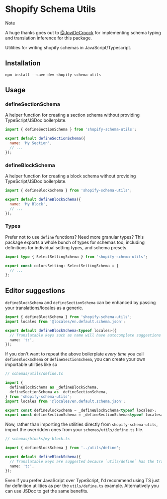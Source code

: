 # Shopify Schema Utils

> [!NOTE]
> A huge thanks goes out to [@JoviDeCroock](https://github.com/jovidecroock) for implementing schema typing and translation inference for this package.

Utilities for writing shopify schemas in JavaScript/Typescript.

## Installation

```shell
npm install --save-dev shopify-schema-utils
```

## Usage

### defineSectionSchema

A helper function for creating a section schema without providing TypeScript/JSDoc boilerplate.

```js
import { defineSectionSchema } from 'shopify-schema-utils';

export default defineSectionSchema({
  name: 'My Section',
  // ...
});
```

### defineBlockSchema

A helper function for creating a block schema without providing TypeScript/JSDoc boilerplate.

```js
import { defineBlockSchema } from 'shopify-schema-utils';

export default defineBlockSchema({
  name: 'My Block',
  // ...
});
```

### Types

Prefer not to use `define` functions? Need more granular types? This package exports a whole bunch of types for schemas too, including definitions for individual setting types, and schema presets.

```ts
import type { SelectSettingSchema } from 'shopify-schema-utils';

export const colorsSetting: SelectSettingSchema = {
  // ...
};
```

## Editor suggestions

`defineBlockSchema` and `defineSectionSchema` can be enhanced by passing your translations/locales as a generic.

```ts
import { defineBlockSchema } from 'shopify-schema-utils';
import locales from '@locales/en.default.schema.json';

export default defineBlockSchema<typeof locales>({
  // Translatable keys such as name will have autocomplete suggestions in your editor
  name: 't:',
});
```

If you don't want to repeat the above boilerplate _every time_ you call `defineBlockSchema` or `defineSectionSchema`, you can create your own importable utilities like so

```ts
// schemas/utils/define.ts

import {
  defineBlockSchema as _defineBlockSchema,
  defineSectionSchema as _defineSectionSchema,
} from 'shopify-schema-utils';
import locales from '@locales/en.default.schema.json';

export const defineBlockSchema = _defineBlockSchema<typeof locales>;
export const defineSectionSchema = _defineSectionSchema<typeof locales>;
```

Now, rather than importing the utilities directly from `shopify-schema-utils`, import the overridden ones from your `schemas/utils/define.ts` file.

```ts
// schemas/blocks/my-block.ts

import { defineBlockSchema } from '../utils/define';

export default defineBlockSchema({
  // Translatable keys are suggested because `utils/define` has the translations preloaded
  name: 't:',
});
```

Even if you prefer JavaScript over TypeScript, I'd recommend using TS just for definition utilities as per the `utils/define.ts` example. Alternatively you can use JSDoc to get the same benefits.
